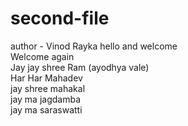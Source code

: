 # second-file

author - Vinod Rayka
hello and welcome
</br>
Welcome again
</br>
Jay jay shree Ram (ayodhya vale)
</br>
Har Har Mahadev
</br>
jay shree mahakal
<br>
jay ma jagdamba
<br>
jay ma saraswatti
